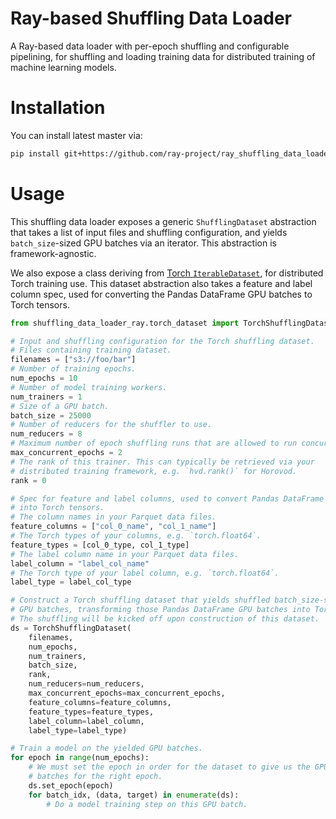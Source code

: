# Ray-based Shuffling Data Loader

A Ray-based data loader with per-epoch shuffling and configurable pipelining, for shuffling and loading training data for distributed training of machine learning models.

# Installation

You can install latest master via:

```bash
pip install git+https://github.com/ray-project/ray_shuffling_data_loader.git@main#egg=ray_shuffling_data_loader
```

# Usage

This shuffling data loader exposes a generic `ShufflingDataset` abstraction that takes a list of input files and shuffling configuration, and yields `batch_size`-sized GPU batches via an iterator. This abstraction is framework-agnostic.

We also expose a class deriving from [Torch `IterableDataset`](https://pytorch.org/docs/stable/data.html#torch.utils.data.IterableDataset), for distributed Torch training use. This dataset abstraction also takes a feature and label column spec, used for converting the Pandas DataFrame GPU batches to Torch tensors.

```python
from shuffling_data_loader_ray.torch_dataset import TorchShufflingDataset

# Input and shuffling configuration for the Torch shuffling dataset.
# Files containing training dataset.
filenames = ["s3://foo/bar"]
# Number of training epochs.
num_epochs = 10
# Number of model training workers.
num_trainers = 1
# Size of a GPU batch.
batch_size = 25000
# Number of reducers for the shuffler to use.
num_reducers = 8
# Maximum number of epoch shuffling runs that are allowed to run concurrently.
max_concurrent_epochs = 2
# The rank of this trainer. This can typically be retrieved via your
# distributed training framework, e.g. `hvd.rank()` for Horovod.
rank = 0

# Spec for feature and label columns, used to convert Pandas DataFrame GPU batches
# into Torch tensors.
# The column names in your Parquet data files.
feature_columns = ["col_0_name", "col_1_name"]
# The Torch types of your columns, e.g. `torch.float64`.
feature_types = [col_0_type, col_1_type]
# The label column name in your Parquet data files.
label_column = "label_col_name"
# The Torch type of your label column, e.g. `torch.float64`.
label_type = label_col_type

# Construct a Torch shuffling dataset that yields shuffled batch_size-sized
# GPU batches, transforming those Pandas DataFrame GPU batches into Torch tensors.
# The shuffling will be kicked off upon construction of this dataset.
ds = TorchShufflingDataset(
    filenames,
    num_epochs,
    num_trainers,
    batch_size,
    rank,
    num_reducers=num_reducers,
    max_concurrent_epochs=max_concurrent_epochs,
    feature_columns=feature_columns,
    feature_types=feature_types,
    label_column=label_column,
    label_type=label_type)

# Train a model on the yielded GPU batches.
for epoch in range(num_epochs):
    # We must set the epoch in order for the dataset to give us the GPU
    # batches for the right epoch.
    ds.set_epoch(epoch)
    for batch_idx, (data, target) in enumerate(ds):
        # Do a model training step on this GPU batch.
```
